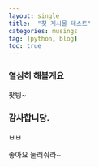 ```yaml
---
layout: single
title:  "첫 게시물 테스트"
categories: musings
tag: [python, blog]
toc: true
---
```


### 열심히 해볼게요
팟팅~
### 감사합니당.
ㅂㅂ 

좋아요 눌러줘라~
